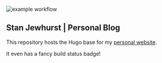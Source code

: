 ![example workflow](https://github.com/alienpie/alienpie.github.io/actions/workflows/hugo.yaml/badge.svg)

## Stan Jewhurst | Personal Blog

This repository hosts the Hugo base for my [personal website](https://www.jewhurst.com).

It even has a fancy build status badge!
